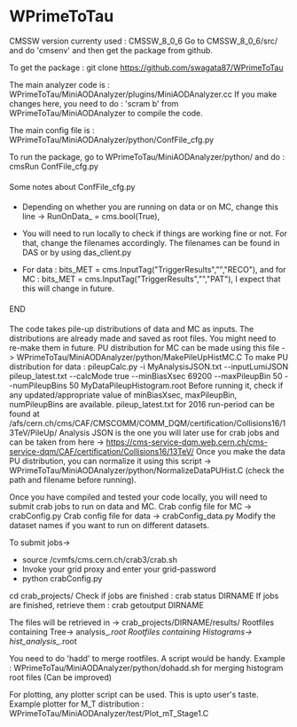# WPrimeToTau

CMSSW version currenty used : CMSSW_8_0_6
Go to CMSSW_8_0_6/src/ and do 'cmsenv' and then get the package from github.

To get the package :
git clone https://github.com/swagata87/WPrimeToTau

The main analyzer code is :
WPrimeToTau/MiniAODAnalyzer/plugins/MiniAODAnalyzer.cc
If you make changes here, you need to do : 'scram b' from WPrimeToTau/MiniAODAnalyzer to compile the code.

The main config file is :
WPrimeToTau/MiniAODAnalyzer/python/ConfFile_cfg.py

To run the package, go to WPrimeToTau/MiniAODAnalyzer/python/ and do :
cmsRun ConfFile_cfg.py

####
Some notes about ConfFile_cfg.py
####
- Depending on whether you are running on data or on MC, change this line -> RunOnData_ = cms.bool(True),

- You will need to run locally to check if things are working fine or not. For that, change the filenames accordingly. The filenames can be found in DAS or by using das_client.py

- For data : bits_MET = cms.InputTag("TriggerResults","","RECO"),
and for MC : bits_MET = cms.InputTag("TriggerResults","","PAT"),
I expect that this will change in future.

####
END
####

The code takes pile-up distributions of data and MC as inputs. The distributions are already made and saved as root files. You might need to re-make them in future. PU distribution for MC can be made using this file ->
WPrimeToTau/MiniAODAnalyzer/python/MakePileUpHistMC.C 
To make PU distribution for data :
pileupCalc.py -i MyAnalysisJSON.txt --inputLumiJSON pileup_latest.txt  --calcMode true --minBiasXsec 69200 --maxPileupBin 50 --numPileupBins 50  MyDataPileupHistogram.root
Before running it, check if any updated/appropriate value of minBiasXsec, maxPileupBin, numPileupBins are available. 
pileup_latest.txt for 2016 run-period can be found at /afs/cern.ch/cms/CAF/CMSCOMM/COMM_DQM/certification/Collisions16/13TeV/PileUp/
Analysis JSON is the one you will later use for crab jobs and can be taken from here ->
https://cms-service-dqm.web.cern.ch/cms-service-dqm/CAF/certification/Collisions16/13TeV/
Once you make the data PU distribution, you can normalize it using this script ->
WPrimeToTau/MiniAODAnalyzer/python/NormalizeDataPUHist.C (check the path and filename before running).

Once you have compiled and tested your code locally, you will need to submit crab jobs to run on data and MC. 
Crab config file for MC -> crabConfig.py
Crab config file for data -> crabConfig_data.py
Modify the dataset names if you want to run on different datasets.

To submit jobs->
- source /cvmfs/cms.cern.ch/crab3/crab.sh
- Invoke your grid proxy and enter your grid-password
- python crabConfig.py

cd crab_projects/ 
Check if jobs are finished : crab status DIRNAME
If jobs are finished, retrieve them : crab getoutput DIRNAME

The files will be retrieved in -> crab_projects/DIRNAME/results/
Rootfiles containing Tree-> analysis_*.root
Rootfiles containing Histograms-> hist_analysis_*.root

You need to do 'hadd' to merge rootfiles. A script would be handy. 
Example :  WPrimeToTau/MiniAODAnalyzer/python/dohadd.sh for merging histogram root files (Can be improved)

For plotting, any plotter script can be used. This is upto user's taste. 
Example plotter for M_T distribution : WPrimeToTau/MiniAODAnalyzer/test/Plot_mT_Stage1.C 




